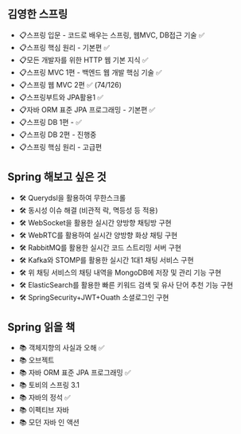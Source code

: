 ## 김영한 스프링
- 📋스프링 입문 - 코드로 배우는 스프링, 웹MVC, DB접근 기술 ✅
- 📋스프링 핵심 원리 - 기본편 ✅
- 📋모든 개발자를 위한 HTTP 웹 기본 지식 ✅
- 📋스프링 MVC 1편 - 백엔드 웹 개발 핵심 기술 ✅
- 📋스프링 웹 MVC 2편 ✅ (74/126)
- 📋스프링부트와 JPA활용1 ✅
- 📋자바 ORM 표준 JPA 프로그래밍 - 기본편 ✅
- 📋스프링 DB 1편 - ✅
- 📋스프링 DB 2편 - 진행중
- 📋스프링 핵심 원리 - 고급편

## Spring 해보고 싶은 것 
- 🛠️ Querydsl을 활용하여 무한스크롤
- 🛠️ 동시성 이슈 해결 (비관적 락, 멱등성 등 적용)
- 🛠️ WebSocket을 활용한 실시간 양방향 채팅방 구현 
- 🛠️ WebRTC를 활용하여 실시간 양방향 화상 채팅 구현 
- 🛠️ RabbitMQ를 활용한 실시간 코드 스트리밍 서버 구현 
- 🛠️ Kafka와 STOMP를 활용한 실시간 1대1 채팅 서비스 구현 
- 🛠️ 위 채팅 서비스의 채팅 내역을 MongoDB에 저장 및 관리 기능 구현
- 🛠️ ElasticSearch를 활용한 빠른 키워드 검색 및 유사 단어 추천 기능 구현
- 🛠️ SpringSecurity+JWT+Ouath 소셜로그인 구현

## Spring 읽을 책
- 📚 객체지향의 사실과 오해 ✅
- 📚 오브젝트
- 📚 자바 ORM 표준 JPA 프로그래밍 ✅
- 📚 토비의 스프링 3.1
- 📚 자바의 정석 ✅
- 📚 이펙티브 자바
- 📚 모던 자바 인 액션
